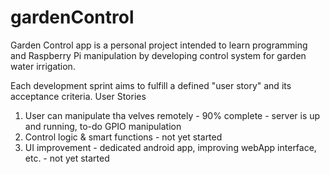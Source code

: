 # gardenControl

Garden Control app is a personal project intended to learn programming and Raspberry Pi manipulation by developing control system for garden water irrigation. 

Each development sprint aims to fulfill a defined "user story" and its acceptance criteria.
User Stories
1) User can manipulate tha velves remotely - 90% complete - server is up and running, to-do GPIO manipulation 
2) Control logic & smart functions - not yet started
3) UI improvement - dedicated android app, improving webApp interface, etc. - not yet started

